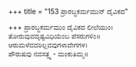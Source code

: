 +++
title = "153 ಪ್ರಾರಬ್ಧಕರ್ಮಮುನ್ ದೈವಿಕದ"

+++
ಪ್ರಾರಬ್ಧಕರ್ಮಮುಂ ದೈವಿಕದ ಲೀಲೆಯುಂ।  
ತೋರುವುವದೃಷ್ಟವಿಧಿಯೆಂಬ ಪೆಸರುಗಳಿಂ॥  
ಆರುಮಳೆವವರಿಲ್ಲವವುಗಳಾವೇಗಗಳ।  
ಪೌರುಷವು ನವಸತ್ತ್ವ - ಮಂಕುತಿಮ್ಮ॥  
